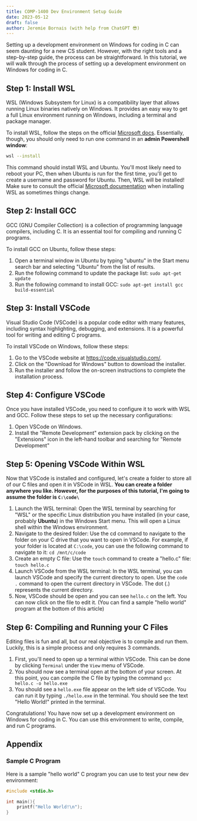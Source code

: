 ```yaml
---
title: COMP-1400 Dev Environment Setup Guide
date: 2023-05-12
draft: false
author: Jeremie Bornais (with help from ChatGPT 😎)
---
```


Setting up a development environment on Windows for coding in C can seem daunting for a new CS student. However, with the right tools and a step-by-step guide, the process can be straightforward. In this tutorial, we will walk through the process of setting up a development environment on Windows for coding in C.

## Step 1: Install WSL

WSL (Windows Subsystem for Linux) is a compatibility layer that allows running Linux binaries natively on Windows. It provides an easy way to get a full Linux environment running on Windows, including a terminal and package manager.

To install WSL, follow the steps on the official [Microsoft docs](https://learn.microsoft.com/en-us/windows/wsl/install). Essentially, though, you should only need to run one command in an **admin Powershell window**:

```sh
wsl --install
```

This command should install WSL and Ubuntu. You'll most likely need to reboot your PC, then when Ubuntu is run for the first time, you'll get to create a username and password for Ubuntu. Then, WSL will be installed! Make sure to consult the official [Microsoft documentation](https://learn.microsoft.com/en-us/windows/wsl/install) when installing WSL as sometimes things change.

## Step 2: Install GCC

GCC (GNU Compiler Collection) is a collection of programming language compilers, including C. It is an essential tool for compiling and running C programs.

To install GCC on Ubuntu, follow these steps:

1. Open a terminal window in Ubuntu by typing "ubuntu" in the Start menu search bar and selecting "Ubuntu" from the list of results.
1. Run the following command to update the package list: `sudo apt-get update`
1. Run the following command to install GCC: `sudo apt-get install gcc build-essential`

## Step 3: Install VSCode

Visual Studio Code (VSCode) is a popular code editor with many features, including syntax highlighting, debugging, and extensions. It is a powerful tool for writing and editing C programs.

To install VSCode on Windows, follow these steps:

1. Go to the VSCode website at https://code.visualstudio.com/.
1. Click on the "Download for Windows" button to download the installer.
1. Run the installer and follow the on-screen instructions to complete the installation process.

## Step 4: Configure VSCode

Once you have installed VSCode, you need to configure it to work with WSL and GCC. Follow these steps to set up the necessary configurations:

1. Open VSCode on Windows.
1. Install the "Remote Development" extension pack by clicking on the "Extensions" icon in the left-hand toolbar and searching for "Remote Development"

## Step 5: Opening VSCode Within WSL

Now that VSCode is installed and configured, let's create a folder to store all of our C files and open it in VSCode in WSL. **You can create a folder anywhere you like. However, for the purposes of this tutorial, I'm going to assume the folder is `C:\code\`**

1. Launch the WSL terminal: Open the WSL terminal by searching for "WSL" or the specific Linux distribution you have installed (in your case, probably **Ubuntu**) in the Windows Start menu. This will open a Linux shell within the Windows environment.
1. Navigate to the desired folder: Use the cd command to navigate to the folder on your C drive that you want to open in VSCode. For example, if your folder is located at `C:\code`, you can use the following command to navigate to it: `cd /mnt/c/code`
1. Create an empty C file: Use the `touch` command to create a "hello.c" file: `touch hello.c`
1. Launch VSCode from the WSL terminal: In the WSL terminal, you can launch VSCode and specify the current directory to open. Use the `code .` command to open the current directory in VSCode. The dot (.) represents the current directory.
1. Now, VSCode should be open and you can see `hello.c` on the left. You can now click on the file to edit it. (You can find a sample "hello world" program at the bottom of this article)

## Step 6: Compiling and Running your C Files

Editing files is fun and all, but our real objective is to compile and run them. Luckily, this is a simple process and only requires 3 commands.

1. First, you'll need to open up a terminal within VSCode. This can be done by clicking `Terminal` under the `View` menu of VSCode.
1. You should now see a terminal open at the bottom of your screen. At this point, you can compile the C file by typing the command `gcc hello.c -o hello.exe`
1. You should see a `hello.exe` file appear on the left side of VSCode. You can run it by typing `./hello.exe` in the terminal. You should see the text "Hello World!" printed in the terminal.

Congratulations! You have now set up a development environment on Windows for coding in C. You can use this environment to write, compile, and run C programs.

## Appendix

### Sample C Program

Here is a sample "hello world" C program you can use to test your new dev environment:

```c
#include <stdio.h>

int main(){
    printf("Hello World!\n");
}
```
